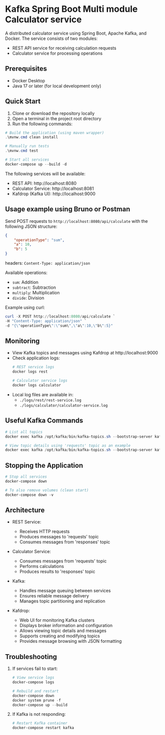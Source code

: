 # Kafka Spring Boot Multi module Calculator service

A distributed calculator service using Spring Boot, Apache Kafka, and Docker. The service consists of two modules:
- REST API service for receiving calculation requests
- Calculator service for processing operations

## Prerequisites

- Docker Desktop
- Java 17 or later (for local development only)

## Quick Start

1. Clone or download the repository locally
2. Open a terminal in the project root directory
3. Run the following commands:

```powershell
# Build the application (using maven wrapper)
.\mvnw.cmd clean install

# Manually run tests
.\mvnw.cmd test

# Start all services
docker-compose up --build -d
```

The following services will be available:
- REST API: http://localhost:8080
- Calculator Service: http://localhost:8081
- Kafdrop (Kafka UI): http://localhost:9000

## Usage example using Bruno or Postman

Send POST requests to `http://localhost:8080/api/calculate` with the following JSON structure:

```json
{
    "operationType": "sum",
    "a": 10,
    "b": 5
}
```
headers: `Content-Type: application/json`


Available operations:
- `sum`: Addition
- `subtract`: Subtraction
- `multiply`: Multiplication
- `divide`: Division

Example using curl:
```powershell
curl -X POST http://localhost:8080/api/calculate `
-H "Content-Type: application/json" `
-d "{\"operationType\":\"sum\",\"a\":10,\"b\":5}"
```

## Monitoring

- View Kafka topics and messages using Kafdrop at http://localhost:9000
- Check application logs:
  ```powershell
  # REST service logs
  docker logs rest
  
  # Calculator service logs
  docker logs calculator
  ```
- Local log files are available in:
  - `./logs/rest/rest-service.log`
  - `./logs/calculator/calculator-service.log`

## Useful Kafka Commands

```powershell
# List all topics
docker exec kafka /opt/kafka/bin/kafka-topics.sh --bootstrap-server kafka:9092 --list

# View topic details using 'requests' topic as an example
docker exec kafka /opt/kafka/bin/kafka-topics.sh --bootstrap-server kafka:9092 --describe --topic requests
```

## Stopping the Application

```powershell
# Stop all services
docker-compose down

# To also remove volumes (clean start)
docker-compose down -v
```

## Architecture

- REST Service:
  - Receives HTTP requests
  - Produces messages to 'requests' topic
  - Consumes messages from 'responses' topic

- Calculator Service:
  - Consumes messages from 'requests' topic
  - Performs calculations
  - Produces results to 'responses' topic

- Kafka:
  - Handles message queuing between services
  - Ensures reliable message delivery
  - Manages topic partitioning and replication

- Kafdrop:
  - Web UI for monitoring Kafka clusters
  - Displays broker information and configuration
  - Allows viewing topic details and messages
  - Supports creating and modifying topics
  - Provides message browsing with JSON formatting


## Troubleshooting

1. If services fail to start:
   ```powershell
   # View service logs
   docker-compose logs
   
   # Rebuild and restart
   docker-compose down
   docker system prune -f
   docker-compose up --build
   ```

2. If Kafka is not responding:
   ```powershell
   # Restart Kafka container
   docker-compose restart kafka
   ```
